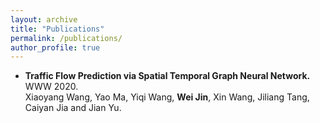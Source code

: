 ```yaml
---
layout: archive
title: "Publications"
permalink: /publications/
author_profile: true
---
```


* **Traffic Flow Prediction via Spatial Temporal Graph Neural Network.** WWW 2020. <br>
  Xiaoyang Wang, Yao Ma, Yiqi Wang, **Wei Jin**, Xin Wang, Jiliang Tang, Caiyan Jia and Jian Yu. 

<!--
{% if author.googlescholar %}
  You can also find my articles on <u><a href="{{author.googlescholar}}">my Google Scholar profile</a>.</u>
{% endif %}

{% include base_path %}

{% for post in site.publications reversed %}
  {% include archive-single.html %}
{% endfor %}
-->
